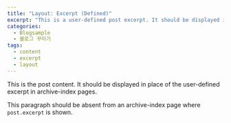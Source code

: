 ```yaml
---
title: "Layout: Excerpt (Defined)"
excerpt: "This is a user-defined post excerpt. It should be displayed in place of the post content in archive-index pages."
categories: 
  - Blogsample
  - 블로그 꾸미기
tags:
  - content
  - excerpt
  - layout
---
```


This is the post content. It should be displayed in place of the user-defined excerpt in archive-index pages.

This paragraph should be absent from an archive-index page where `post.excerpt` is shown.